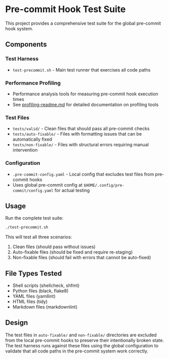 # Pre-commit Hook Test Suite

This project provides a comprehensive test suite for the global pre-commit hook system.

## Components

### Test Harness

- `test-precommit.sh` - Main test runner that exercises all code paths

### Performance Profiling

- Performance analysis tools for measuring pre-commit hook execution times
- See [profiling-readme.md](profiling-readme.md) for detailed documentation on profiling tools

### Test Files

- `tests/valid/` - Clean files that should pass all pre-commit checks
- `tests/auto-fixable/` - Files with formatting issues that can be automatically fixed
- `tests/non-fixable/` - Files with structural errors requiring manual intervention

### Configuration

- `.pre-commit-config.yaml` - Local config that excludes test files from pre-commit hooks
- Uses global pre-commit config at `$HOME/.config/pre-commit/config.yaml` for actual testing

## Usage

Run the complete test suite:

```bash
./test-precommit.sh
```

This will test all three scenarios:

1. Clean files (should pass without issues)
2. Auto-fixable files (should be fixed and require re-staging)
3. Non-fixable files (should fail with errors that cannot be auto-fixed)

## File Types Tested

- Shell scripts (shellcheck, shfmt)
- Python files (black, flake8)
- YAML files (yamllint)
- HTML files (tidy)
- Markdown files (markdownlint)

## Design

The test files in `auto-fixable/` and `non-fixable/` directories are excluded from
the local pre-commit hooks to preserve their intentionally broken state. The test
harness runs against these files using the global configuration to validate that
all code paths in the pre-commit system work correctly.
